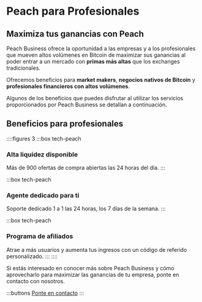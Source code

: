 # Peach para Profesionales

## Maximiza tus ganancias con Peach

Peach Business ofrece la oportunidad a las empresas y a los profesionales que mueven altos volúmenes en Bitcoin de maximizar sus ganancias al poder entrar a un mercado con **primas más altas** que los exchanges tradicionales.

Ofrecemos beneficios para **market makers**, **negocios nativos de Bitcoin** y **profesionales financieros con altos volúmenes**.

Algunos de los beneficios que puedes disfrutar al utilizar los servicios proporcionados por Peach Business se detallan a continuación.

## Beneficios para profesionales

::::figures 3
:::box tech-peach

### Alta liquidez disponible

Más de 900 ofertas de compra abiertas las 24 horas del día.
:::

:::box tech-peach

### Agente dedicado para ti

Soporte dedicado 1 a 1 las 24 horas, los 7 días de la semana.
:::

:::box tech-peach

### Programa de afiliados

Atrae a más usuarios y aumenta tus ingresos con un código de referido personalizado.
:::
::::

Si estás interesado en conocer más sobre Peach Business y cómo aprovecharlo para maximizar las ganancias de tu empresa, ponte en contacto con nosotros.

:::buttons
[Ponte en contacto](mailto:$contactEmail$)
:::
